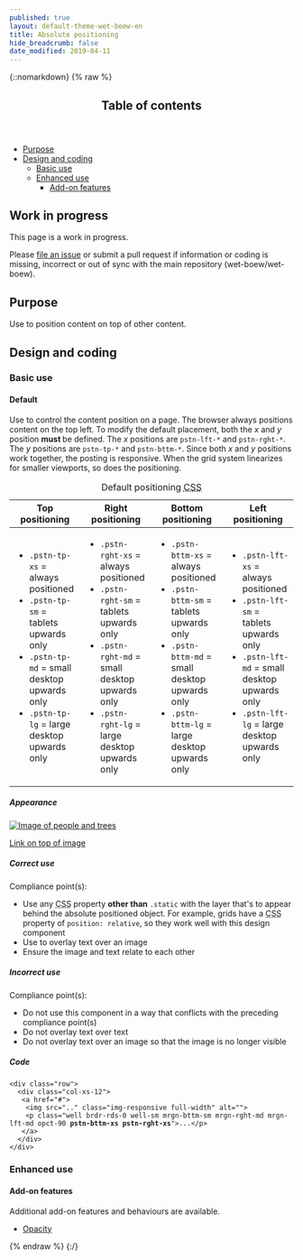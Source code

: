 ```yaml
---
published: true
layout: default-theme-wet-boew-en
title: Absolute positioning
hide_breadcrumb: false
date_modified: 2019-04-11
---
```

{::nomarkdown}
{% raw %}
  <span class="wb-prettify all-pre"></span>
  <div class="row">
    <nav role="navigation" class="col-md-8">
      <div class="panel panel-default">
        <header class="panel-heading">
          <h2 class="panel-title">Table of contents</h2>
        </header>
        <div class="panel-body">
          <ul>
            <li><a href="#purpose">Purpose</a></li>
            <li><a href="#design">Design and coding</a>
              <ul>
                <li><a href="#basic">Basic use</a> </li>
                <li><a href="#enhanced">Enhanced use</a>
                  <ul>
                    <li><a href="#addon">Add-on features</a> </li>
                  </ul>
                </li>
              </ul>
            </li>
          </ul>
        </div>
      </div>
    </nav>
    <section class="col-md-4">
      <div class="panel panel-warning">
        <div class="panel-body">
          <h2 class="mrgn-tp-0 h4 text-warning"><span class="fa fa-exclamation-triangle"></span> Work in progress</h2>
          <p>This page is a work in progress.</p>
          <p>Please <a href="https://github.com/wet-boew/wet-boew-styleguide/issues/new">file an issue</a> or submit a pull request if information or coding is missing, incorrect or out of sync with the main repository (wet-boew/wet-boew).</p>
        </div>
      </div>
    </section>
  </div>
  <h2 id="purpose"><span class="fa-stack"><span class="fa fa-circle fa-stack-2x"></span><span class="fa fa-info fa-stack-1x fa-inverse"></span></span> Purpose</h2>
  <p>Use  to position  content on top of other content.</p>
  <h2 id="design"><span class="fa-stack"><span class="fa fa-circle fa-stack-2x"></span><span class="fa fa-paint-brush fa-stack-1x fa-inverse"></span></span> Design and coding</h2>
  <h3 id="basic">Basic use</h3>
  <h4 id="default"><span class="fa-stack"><span class="fa fa-circle fa-stack-2x"></span><span class="fas fa-cogs fa-stack-1x fa-inverse"></span></span> Default</h4>
  <p>Use to control the content  position on a page. The browser always positions content on the top left. To modify the default placement, both the <var>x</var> and <var>y</var> position <strong>must </strong>be defined. The <var>x</var> positions are <code>pstn-lft-*</code> and <code>pstn-rght-*</code>. The <var>y</var> positions are <code>pstn-tp-*</code> and <code>pstn-bttm-*</code>. Since both <var>x</var> and <var>y</var> positions work together, the posting is responsive. When the grid system linearizes for smaller viewports, so does the positioning.</p>
  <table class="table table-bordered">
  <caption class="wb-inv">Default positioning <abbr title="cascading style sheet">CSS</abbr></caption>
    <thead>
      <tr>
        <th scope="col">Top positioning</th>
        <th scope="col">Right positioning</th>
        <th scope="col">Bottom positioning</th>
        <th scope="col">Left positioning</th>
      </tr>
    </thead>
    <tbody>
      <tr>
        <td><ul class="list-unstyled">
            <li><code>.pstn-tp-xs</code> = always positioned </li>
            <li><code>.pstn-tp-sm</code> = tablets upwards only</li>
            <li><code>.pstn-tp-md</code> = small desktop upwards only</li>
            <li><code>.pstn-tp-lg</code> = large desktop upwards only</li>
          </ul></td>
        <td><ul class="list-unstyled">
            <li><code>.pstn-rght-xs</code> = always positioned</li>
            <li><code>.pstn-rght-sm</code> = tablets upwards only</li>
            <li><code>.pstn-rght-md</code> = small desktop upwards only</li>
            <li><code>.pstn-rght-lg</code> = large desktop upwards only</li>
          </ul></td>
        <td><ul class="list-unstyled">
            <li><code>.pstn-bttm-xs</code> = always positioned</li>
            <li><code>.pstn-bttm-sm</code> = tablets upwards only</li>
            <li><code>.pstn-bttm-md</code> = small desktop upwards only</li>
            <li><code>.pstn-bttm-lg</code> = large desktop upwards only</li>
          </ul></td>
        <td><ul class="list-unstyled">
            <li><code>.pstn-lft-xs</code> = always positioned</li>
            <li><code>.pstn-lft-sm</code> = tablets upwards only</li>
            <li><code>.pstn-lft-md</code> = small desktop upwards only</li>
            <li><code>.pstn-lft-lg</code> = large desktop upwards only</li>
          </ul></td>
      </tr>
    </tbody>
  </table>
  <div class="row">
    <div class="col-md-4">
      <div class="panel panel-default">
        <div class="panel-body">
          <h5 class="mrgn-tp-0">Appearance</h5>
          <div class="row">
            <div class="col-xs-12"> <a href="#"><img src="https://www.canada.ca/content/canadasite/assets/finance/carousel/20141203-1.jpg" class="img-responsive full-width" alt="Image of people and trees">
              <p class="well brdr-rds-0 well-sm mrgn-bttm-sm mrgn-rght-md mrgn-lft-md opct-90 pstn-bttm-xs pstn-rght-xs">Link on top of image</p>
              </a> </div>
          </div>
        </div>
      </div>
    </div>
    <div class="col-md-4">
      <h5 class="mrgn-tp-0 text-success"><span class="glyphicon glyphicon-ok-circle"></span> Correct use</h5>
<p>Compliance point(s):</p>
        <ul>
        <li> Use any <abbr title="cascading style sheet">CSS</abbr> property <strong>other than</strong> <code>.static</code> with the layer that's to appear behind the absolute positioned object. For example, grids have a <abbr title="cascading style sheet">CSS</abbr> property of <code>position: relative</code>, so they work well with this design component</li>
        <li> Use to overlay text over an image</li>
        <li> Ensure the image and text relate to each other</li>
      </ul>
      <h5 class="mrgn-tp-0 text-danger"><span class="glyphicon glyphicon-remove-circle"></span> Incorrect use</h5><p>Compliance point(s):</p><ul>
        <li> Do not use this component in a way that conflicts with the preceding compliance <span class="nowrap">point(s)</span></li>
        <li>Do not overlay text over text</li>
        <li> Do not overlay text over an image so that the image is no longer visible</li>
      </ul>
    </div>
    <div class="col-md-4">
      <h5 class="mrgn-tp-0">Code</h5>
      <pre><code>&lt;div class=&quot;row&quot;&gt;
  &lt;div class=&quot;col-xs-12&quot;&gt;
   &lt;a href=&quot;#&quot;&gt;
    &lt;img src=&quot;..&quot; class=&quot;img-responsive full-width&quot; alt=&quot;&quot;&gt;
    &lt;p class=&quot;well brdr-rds-0 well-sm mrgn-bttm-sm mrgn-rght-md mrgn-lft-md opct-90 <strong>pstn-bttm-xs pstn-rght-xs</strong>&quot;&gt;...&lt;/p&gt;
   &lt;/a&gt;
  &lt;/div&gt;
&lt;/div&gt;</code></pre>
    </div>
  </div>
  <h3 id="enhanced">Enhanced use</h3>
  <h4 id="addon"><span class="fa-stack"><span class="fa fa-circle fa-stack-2x"></span><span class="fa fa-stack-1x fa-plus fa-inverse"></span></span> Add-on features</h4>
  <p>Additional add-on features and behaviours are available.</p>
  <ul class="list-inline lst-spcd">
    <li><a class="btn btn-default" href="opacity-en.html">Opacity</a></li>
  </ul>
{% endraw %}
{:/}

